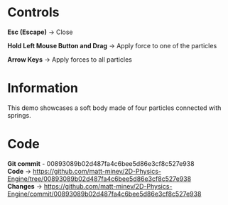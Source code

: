 # Controls

**Esc (Escape)** → Close

**Hold Left Mouse Button and Drag** → Apply force to one of the particles

**Arrow Keys** → Apply forces to all particles

# Information

This demo showcases a soft body made of four particles connected with springs.

# Code

**Git commit** - 00893089b02d487fa4c6bee5d86e3cf8c527e938  
**Code** → https://github.com/matt-minev/2D-Physics-Engine/tree/00893089b02d487fa4c6bee5d86e3cf8c527e938  
**Changes** → https://github.com/matt-minev/2D-Physics-Engine/commit/00893089b02d487fa4c6bee5d86e3cf8c527e938
